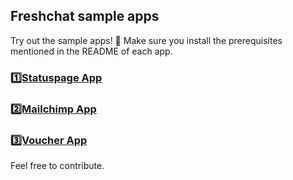 ## Freshchat sample apps 
Try out the sample apps! 🎉 Make sure you install the prerequisites mentioned in the README of each app. 

### [1️⃣Statuspage App](statuspage)

### [2️⃣Mailchimp App](mailchimp)

### [3️⃣Voucher App](voucher)

Feel free to contribute.

